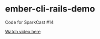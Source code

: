 # ember-cli-rails-demo
Code for SparkCast #14

[Watch video here](http://www.sparkcasts.net/posts/sparkcast-14-ember-cli-rails)

